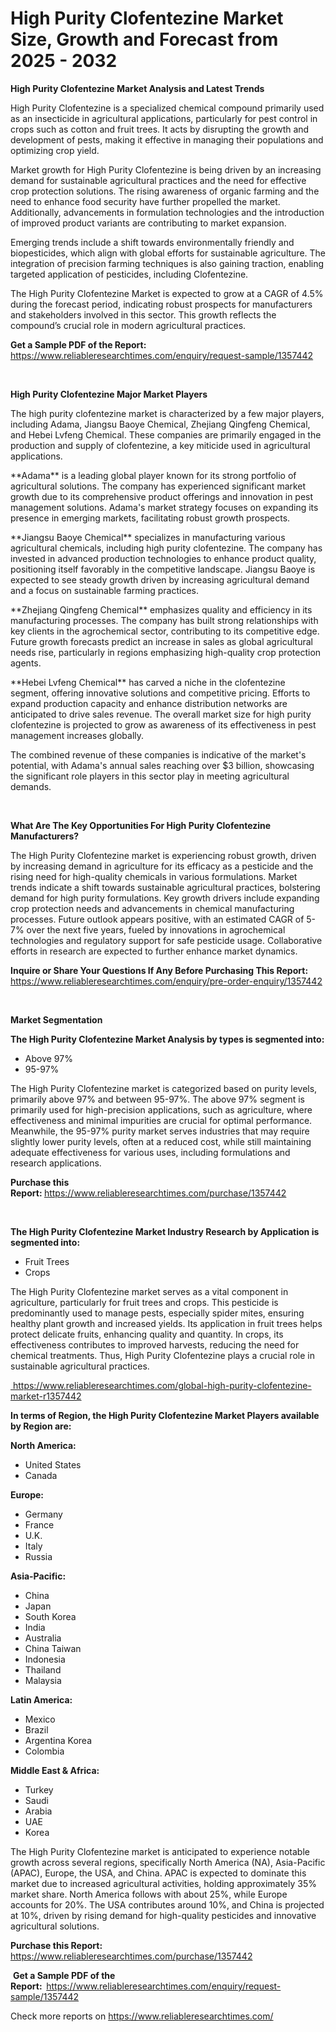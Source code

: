 <p><h1>High Purity Clofentezine Market Size, Growth and Forecast from 2025 - 2032</h1></p><p><strong>High Purity Clofentezine Market Analysis and Latest Trends</strong></p>
<p><p>High Purity Clofentezine is a specialized chemical compound primarily used as an insecticide in agricultural applications, particularly for pest control in crops such as cotton and fruit trees. It acts by disrupting the growth and development of pests, making it effective in managing their populations and optimizing crop yield. </p><p>Market growth for High Purity Clofentezine is being driven by an increasing demand for sustainable agricultural practices and the need for effective crop protection solutions. The rising awareness of organic farming and the need to enhance food security have further propelled the market. Additionally, advancements in formulation technologies and the introduction of improved product variants are contributing to market expansion.</p><p>Emerging trends include a shift towards environmentally friendly and biopesticides, which align with global efforts for sustainable agriculture. The integration of precision farming techniques is also gaining traction, enabling targeted application of pesticides, including Clofentezine.</p><p>The High Purity Clofentezine Market is expected to grow at a CAGR of 4.5% during the forecast period, indicating robust prospects for manufacturers and stakeholders involved in this sector. This growth reflects the compound’s crucial role in modern agricultural practices.</p></p>
<p><strong>Get a Sample PDF of the Report:&nbsp;</strong> <a href="https://www.reliableresearchtimes.com/enquiry/request-sample/1357442?utm_campaign=3260&utm_medium=2&utm_source=Github&utm_content=ia&utm_term=02042025&utm_id=high-purity-clofentezine">https://www.reliableresearchtimes.com/enquiry/request-sample/1357442</a></p>
<p>&nbsp;</p>
<p><strong>High Purity Clofentezine Major Market Players</strong></p>
<p><p>The high purity clofentezine market is characterized by a few major players, including Adama, Jiangsu Baoye Chemical, Zhejiang Qingfeng Chemical, and Hebei Lvfeng Chemical. These companies are primarily engaged in the production and supply of clofentezine, a key miticide used in agricultural applications.</p><p>**Adama** is a leading global player known for its strong portfolio of agricultural solutions. The company has experienced significant market growth due to its comprehensive product offerings and innovation in pest management solutions. Adama's market strategy focuses on expanding its presence in emerging markets, facilitating robust growth prospects.</p><p>**Jiangsu Baoye Chemical** specializes in manufacturing various agricultural chemicals, including high purity clofentezine. The company has invested in advanced production technologies to enhance product quality, positioning itself favorably in the competitive landscape. Jiangsu Baoye is expected to see steady growth driven by increasing agricultural demand and a focus on sustainable farming practices.</p><p>**Zhejiang Qingfeng Chemical** emphasizes quality and efficiency in its manufacturing processes. The company has built strong relationships with key clients in the agrochemical sector, contributing to its competitive edge. Future growth forecasts predict an increase in sales as global agricultural needs rise, particularly in regions emphasizing high-quality crop protection agents.</p><p>**Hebei Lvfeng Chemical** has carved a niche in the clofentezine segment, offering innovative solutions and competitive pricing. Efforts to expand production capacity and enhance distribution networks are anticipated to drive sales revenue. The overall market size for high purity clofentezine is projected to grow as awareness of its effectiveness in pest management increases globally.</p><p>The combined revenue of these companies is indicative of the market's potential, with Adama's annual sales reaching over $3 billion, showcasing the significant role players in this sector play in meeting agricultural demands.</p></p>
<p>&nbsp;</p>
<p><strong>What Are The Key Opportunities For High Purity Clofentezine Manufacturers?</strong></p>
<p><p>The High Purity Clofentezine market is experiencing robust growth, driven by increasing demand in agriculture for its efficacy as a pesticide and the rising need for high-quality chemicals in various formulations. Market trends indicate a shift towards sustainable agricultural practices, bolstering demand for high purity formulations. Key growth drivers include expanding crop protection needs and advancements in chemical manufacturing processes. Future outlook appears positive, with an estimated CAGR of 5-7% over the next five years, fueled by innovations in agrochemical technologies and regulatory support for safe pesticide usage. Collaborative efforts in research are expected to further enhance market dynamics.</p></p>
<p><strong>Inquire or Share Your Questions If Any Before Purchasing This Report:</strong> <a href="https://www.reliableresearchtimes.com/enquiry/pre-order-enquiry/1357442?utm_campaign=3260&utm_medium=2&utm_source=Github&utm_content=ia&utm_term=02042025&utm_id=high-purity-clofentezine">https://www.reliableresearchtimes.com/enquiry/pre-order-enquiry/1357442</a></p>
<p>&nbsp;</p>
<p><strong>Market Segmentation</strong></p>
<p><strong>The High Purity Clofentezine Market Analysis by types is segmented into:</strong></p>
<p><ul><li>Above 97%</li><li>95-97%</li></ul></p>
<p><p>The High Purity Clofentezine market is categorized based on purity levels, primarily above 97% and between 95-97%. The above 97% segment is primarily used for high-precision applications, such as agriculture, where effectiveness and minimal impurities are crucial for optimal performance. Meanwhile, the 95-97% purity market serves industries that may require slightly lower purity levels, often at a reduced cost, while still maintaining adequate effectiveness for various uses, including formulations and research applications.</p></p>
<p><strong>Purchase this Report:&nbsp;</strong><a href="https://www.reliableresearchtimes.com/purchase/1357442?utm_campaign=3260&utm_medium=2&utm_source=Github&utm_content=ia&utm_term=02042025&utm_id=high-purity-clofentezine">https://www.reliableresearchtimes.com/purchase/1357442</a></p>
<p>&nbsp;</p>
<p><strong>The High Purity Clofentezine Market Industry Research by Application is segmented into:</strong></p>
<p><ul><li>Fruit Trees</li><li>Crops</li></ul></p>
<p><p>The High Purity Clofentezine market serves as a vital component in agriculture, particularly for fruit trees and crops. This pesticide is predominantly used to manage pests, especially spider mites, ensuring healthy plant growth and increased yields. Its application in fruit trees helps protect delicate fruits, enhancing quality and quantity. In crops, its effectiveness contributes to improved harvests, reducing the need for chemical treatments. Thus, High Purity Clofentezine plays a crucial role in sustainable agricultural practices.</p></p>
<p><a href="https://www.reliableresearchtimes.com/global-high-purity-clofentezine-market-r1357442?utm_campaign=3260&utm_medium=2&utm_source=Github&utm_content=ia&utm_term=02042025&utm_id=high-purity-clofentezine">&nbsp;https://www.reliableresearchtimes.com/global-high-purity-clofentezine-market-r1357442</a></p>
<p><strong>In terms of Region, the High Purity Clofentezine Market Players available by Region are:</strong></p>
<p>
    <p> <strong> North America: </strong>
        <ul>
            <li>United States</li>
            <li>Canada</li>
        </ul>
        </p> 
    <p> <strong> Europe: </strong>
        <ul>
            <li>Germany</li>
            <li>France</li>
            <li>U.K.</li>
            <li>Italy</li>
            <li>Russia</li>
        </ul>
        </p> 
    <p> <strong> Asia-Pacific: </strong>
        <ul>
            <li>China</li>
            <li>Japan</li>
            <li>South Korea</li>
            <li>India</li>
            <li>Australia</li>
            <li>China Taiwan</li>
            <li>Indonesia</li>
            <li>Thailand</li>
            <li>Malaysia</li>
        </ul>
        </p> 
    <p> <strong> Latin America: </strong>
        <ul>
            <li>Mexico</li>
            <li>Brazil</li>
            <li>Argentina Korea</li>
            <li>Colombia</li>
        </ul>
        </p> 
    <p> <strong> Middle East & Africa: </strong>
        <ul>
            <li>Turkey</li>
            <li>Saudi</li>
            <li>Arabia</li>
            <li>UAE</li>
            <li>Korea</li>
        </ul>
    </p>
    </p>
<p><p>The High Purity Clofentezine market is anticipated to experience notable growth across several regions, specifically North America (NA), Asia-Pacific (APAC), Europe, the USA, and China. APAC is expected to dominate this market due to increased agricultural activities, holding approximately 35% market share. North America follows with about 25%, while Europe accounts for 20%. The USA contributes around 10%, and China is projected at 10%, driven by rising demand for high-quality pesticides and innovative agricultural solutions.</p></p>
<p><strong>Purchase this Report: </strong><a href="https://www.reliableresearchtimes.com/purchase/1357442?utm_campaign=3260&utm_medium=2&utm_source=Github&utm_content=ia&utm_term=02042025&utm_id=high-purity-clofentezine">https://www.reliableresearchtimes.com/purchase/1357442</a></p>
<p>&nbsp;<strong>Get a Sample PDF of the Report:&nbsp;&nbsp;</strong><a href="https://www.reliableresearchtimes.com/enquiry/request-sample/1357442?utm_campaign=3260&utm_medium=2&utm_source=Github&utm_content=ia&utm_term=02042025&utm_id=high-purity-clofentezine">https://www.reliableresearchtimes.com/enquiry/request-sample/1357442</a></p>
<p><strong></strong></p>
<p>Check more reports on <a href="https://www.reliableresearchtimes.com/?utm_campaign=3260&utm_medium=2&utm_source=Github&utm_content=ia&utm_term=02042025&utm_id=high-purity-clofentezine">https://www.reliableresearchtimes.com/</a></p>